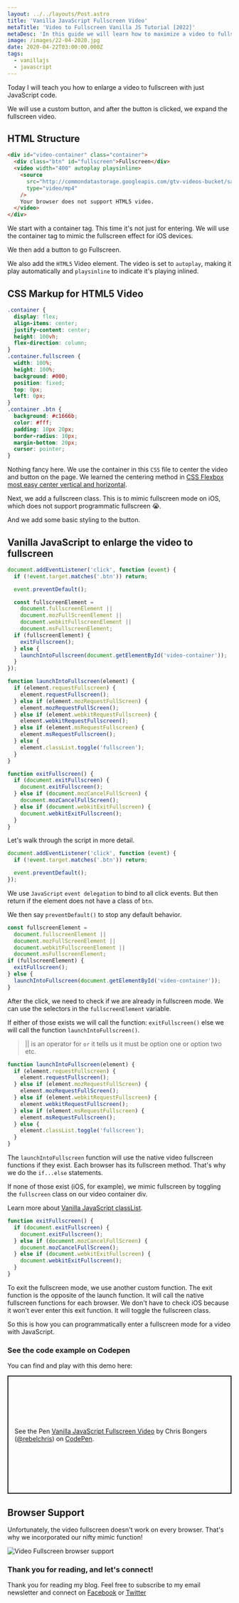 ```yaml
---
layout: ../../layouts/Post.astro
title: 'Vanilla JavaScript Fullscreen Video'
metaTitle: 'Video to Fullscreen Vanilla JS Tutorial [2022]'
metaDesc: 'In this guide we will learn how to maximize a video to fullscreen with pure Vanilla Javascript. Try the Codepen example.'
image: /images/22-04-2020.jpg
date: 2020-04-22T03:00:00.000Z
tags:
  - vanillajs
  - javascript
---
```


Today I will teach you how to enlarge a video to fullscreen with just JavaScript code.

We will use a custom button, and after the button is clicked, we expand the fullscreen video.

## HTML Structure

```html
<div id="video-container" class="container">
  <div class="btn" id="fullscreen">Fullscreen</div>
  <video width="400" autoplay playsinline>
    <source
      src="http://commondatastorage.googleapis.com/gtv-videos-bucket/sample/BigBuckBunny.mp4"
      type="video/mp4"
    />
    Your browser does not support HTML5 video.
  </video>
</div>
```

We start with a container tag. This time it's not just for entering. We will use the container tag to mimic the fullscreen effect for iOS devices.

We then add a button to go Fullscreen.

We also add the `HTML5` Video element. The video is set to `autoplay`, making it play automatically and `playsinline` to indicate it's playing inlined.

## CSS Markup for HTML5 Video

```css
.container {
  display: flex;
  align-items: center;
  justify-content: center;
  height: 100vh;
  flex-direction: column;
}
.container.fullscreen {
  width: 100%;
  height: 100%;
  background: #000;
  position: fixed;
  top: 0px;
  left: 0px;
}
.container .btn {
  background: #c1666b;
  color: #fff;
  padding: 10px 20px;
  border-radius: 10px;
  margin-bottom: 20px;
  cursor: pointer;
}
```

Nothing fancy here. We use the container in this `CSS` file to center the video and button on the page.
We learned the centering method in [CSS Flexbox most easy center vertical and horizontal](https://daily-dev-tips.com/posts/css-flexbox-most-easy-center-vertical-and-horizontal/).

Next, we add a fullscreen class. This is to mimic fullscreen mode on iOS, which does not support programmatic fullscreen 😭.

And we add some basic styling to the button.

## Vanilla JavaScript to enlarge the video to fullscreen

```js
document.addEventListener('click', function (event) {
  if (!event.target.matches('.btn')) return;

  event.preventDefault();

  const fullscreenElement =
    document.fullscreenElement ||
    document.mozFullScreenElement ||
    document.webkitFullscreenElement ||
    document.msFullscreenElement;
  if (fullscreenElement) {
    exitFullscreen();
  } else {
    launchIntoFullscreen(document.getElementById('video-container'));
  }
});

function launchIntoFullscreen(element) {
  if (element.requestFullscreen) {
    element.requestFullscreen();
  } else if (element.mozRequestFullScreen) {
    element.mozRequestFullScreen();
  } else if (element.webkitRequestFullscreen) {
    element.webkitRequestFullscreen();
  } else if (element.msRequestFullscreen) {
    element.msRequestFullscreen();
  } else {
    element.classList.toggle('fullscreen');
  }
}

function exitFullscreen() {
  if (document.exitFullscreen) {
    document.exitFullscreen();
  } else if (document.mozCancelFullScreen) {
    document.mozCancelFullScreen();
  } else if (document.webkitExitFullscreen) {
    document.webkitExitFullscreen();
  }
}
```

Let's walk through the script in more detail.

```js
document.addEventListener('click', function (event) {
  if (!event.target.matches('.btn')) return;

  event.preventDefault();
});
```

We use `JavaScript` `event delegation` to bind to all click events. But then return if the element does not have a class of `btn`.

We then say `preventDefault()` to stop any default behavior.

```js
const fullscreenElement =
  document.fullscreenElement ||
  document.mozFullScreenElement ||
  document.webkitFullscreenElement ||
  document.msFullscreenElement;
if (fullscreenElement) {
  exitFullscreen();
} else {
  launchIntoFullscreen(document.getElementById('video-container'));
}
```

After the click, we need to check if we are already in fullscreen mode. We can use the selectors in the `fullscreenElement` variable.

If either of those exists we will call the function: `exitFullscreen()` else we will call the function `launchIntoFullscreen()`.

> || is an operator for `or` it tells us it must be option one or option two etc.

```js
function launchIntoFullscreen(element) {
  if (element.requestFullscreen) {
    element.requestFullscreen();
  } else if (element.mozRequestFullScreen) {
    element.mozRequestFullScreen();
  } else if (element.webkitRequestFullscreen) {
    element.webkitRequestFullscreen();
  } else if (element.msRequestFullscreen) {
    element.msRequestFullscreen();
  } else {
    element.classList.toggle('fullscreen');
  }
}
```

The `launchIntoFullscreen` function will use the native video fullscreen functions if they exist. Each browser has its fullscreen method. That's why we do the `if...else` statements.

If none of those exist (iOS, for example), we mimic fullscreen by toggling the `fullscreen` class on our video container div.

Learn more about [Vanilla JavaScript classList](https://daily-dev-tips.com/posts/vanilla-javascript-classlist/).

```js
function exitFullscreen() {
  if (document.exitFullscreen) {
    document.exitFullscreen();
  } else if (document.mozCancelFullScreen) {
    document.mozCancelFullScreen();
  } else if (document.webkitExitFullscreen) {
    document.webkitExitFullscreen();
  }
}
```

To exit the fullscreen mode, we use another custom function. The exit function is the opposite of the launch function. It will call the native fullscreen functions for each browser.
We don't have to check iOS because it won't ever enter this exit function. It will toggle the fullscreen class.

So this is how you can programmatically enter a fullscreen mode for a video with JavaScript.

### See the code example on Codepen

You can find and play with this demo here:

<p class="codepen" data-height="265" data-theme-id="dark" data-default-tab="js,result" data-user="rebelchris" data-slug-hash="OJyRqzG" style="height: 265px; box-sizing: border-box; display: flex; align-items: center; justify-content: center; border: 2px solid; margin: 1em 0; padding: 1em;" data-pen-title="Vanilla JavaScript Fullscreen Video">
  <span>See the Pen <a href="https://codepen.io/rebelchris/pen/OJyRqzG">
  Vanilla JavaScript Fullscreen Video</a> by Chris Bongers (<a href="https://codepen.io/rebelchris">@rebelchris</a>)
  on <a href="https://codepen.io">CodePen</a>.</span>
</p>
<script async src="https://static.codepen.io/assets/embed/ei.js"></script>

## Browser Support

Unfortunately, the video fullscreen doesn't work on every browser. That's why we incorporated our nifty mimic function!

![Video Fullscreen browser support](https://caniuse.bitsofco.de/image/fullscreen.png)

### Thank you for reading, and let's connect!

Thank you for reading my blog. Feel free to subscribe to my email newsletter and connect on [Facebook](https://www.facebook.com/DailyDevTipsBlog) or [Twitter](https://twitter.com/DailyDevTips1)
